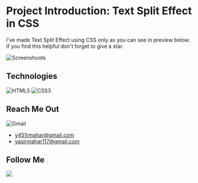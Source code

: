 # Project Introduction: Text Split Effect in CSS

I've made Text Split Effect using CSS only as you can see in preview below. If you find this helpful don't forget to give a star.

![Screenshoots](https://github.com/yasir2002/split-screen-effect/blob/main/preview.png?raw=true)


## Technologies
![HTML5](https://img.shields.io/badge/html5-%23E34F26.svg?style=for-the-badge&logo=html5&logoColor=white)
![CSS3](https://img.shields.io/badge/css3-%231572B6.svg?style=for-the-badge&logo=css3&logoColor=white)


## Reach Me Out
![Gmail](https://img.shields.io/badge/Gmail-D14836?style=for-the-badge&logo=gmail&logoColor=white) 
* y451rmahar@gmail.com
* yasirmahar117@gmail.com

## Follow Me
[![][black-shield]][black]

[black]: http://github.com/psf/black
[black-shield]: https://img.shields.io/badge/Instagram%20-@LogicWiseTips-black.svg?style=for-the-badge&labelColor=gray
